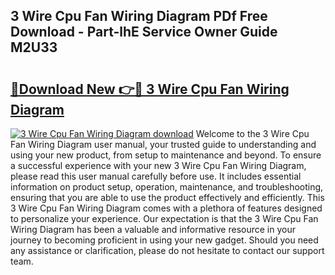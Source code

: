 ## 3 Wire Cpu Fan Wiring Diagram PDf Free Download - Part-lhE Service Owner Guide M2U33

# <h2><a href="http://dfqu0bd.blite.top/?on=3+Wire+Cpu+Fan+Wiring+Diagram">🔗Download New 👉🔴 3 Wire Cpu Fan Wiring Diagram</a></h2>

[![3 Wire Cpu Fan Wiring Diagram download](https://i.imgur.com/lujVjoI.png)](http://dfqu0bd.blite.top/?on=3+Wire+Cpu+Fan+Wiring+Diagram)
Welcome to the 3 Wire Cpu Fan Wiring Diagram user manual, your trusted guide to understanding and using your new product, from setup to maintenance and beyond. To ensure a successful experience with your new 3 Wire Cpu Fan Wiring Diagram, please read this user manual carefully before use. It includes essential information on product setup, operation, maintenance, and troubleshooting, ensuring that you are able to use the product effectively and efficiently. This 3 Wire Cpu Fan Wiring Diagram comes with a plethora of features designed to personalize your experience. Our expectation is that the 3 Wire Cpu Fan Wiring Diagram has been a valuable and informative resource in your journey to becoming proficient in using your new gadget. Should you need any assistance or clarification, please do not hesitate to contact our support team.
